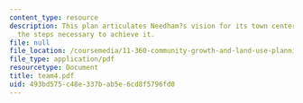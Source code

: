 ```yaml
---
content_type: resource
description: This plan articulates Needham?s vision for its town center and demonstrates
  the steps necessary to achieve it.
file: null
file_location: /coursemedia/11-360-community-growth-and-land-use-planning-fall-2003/493bd575c48e337bab5e6cd8f5796fd0_team4.pdf
file_type: application/pdf
resourcetype: Document
title: team4.pdf
uid: 493bd575-c48e-337b-ab5e-6cd8f5796fd0
---
```

